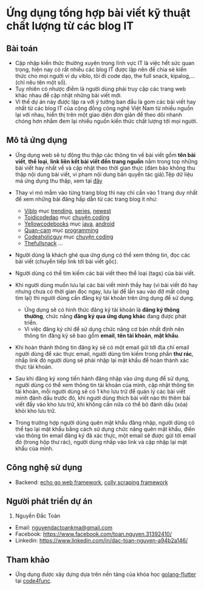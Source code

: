 # Ứng dụng tổng hợp bài viết kỹ thuật chất lượng từ các blog IT

## Bài toán
- Cập nhập kiến thức thường xuyên trong lĩnh vực IT là việc hết sức quan trọng, hiện nay có rất nhiều các blog IT được lập nên để chia sẻ kiến thức cho mọi người ví dụ viblo, tôi đi code dạo, the full snack, kipalog,... (chỉ nêu tên một số).
- Tuy nhiên có nhược điểm là người dùng phải truy cập các trang web khác nhau để cập nhật những bài viết mới.
- Vì thế dự án này được lập ra với ý tưởng ban đầu là gom các bài viết hay nhất từ các blog IT của cộng đồng công nghệ Việt Nam từ nhiều nguồn lại với nhau, hiển thị trên một giao diện đơn giản để theo dõi nhanh chóng hơn nhằm đem lại nhiều nguồn kiến thức chất lượng tới mọi người.

## Mô tả ứng dụng
- Ứng dụng web sẽ tự động thu thập các thông tin về bài viết gồm **tên bài viết**, **thể loại**, **link liên kết bài viết đến trang nguồn** nằm trong top những bài viết hay nhất về và cập nhật theo thời gian thực (đảm bảo không thu thập nội dung bài viết, vi phạm nội dung bản quyền tác giả).Tệp dữ liệu mà ứng dụng thu thập, xem tại [đây](https://github.com/dactoankmapydev/tech_posts_trending/blob/master/posts.csv)
- Thay vì mò mẫm vào từng trang blog thì nay chỉ cần vào 1 trang duy nhất để xem những bài đăng hấp dẫn từ các trang blog it như:
  - [Viblo](https://viblo.asia/) mục [trending](https://viblo.asia/trending), [series](https://viblo.asia/series), [newest](https://viblo.asia/newest)
  - [Toidicodedao](https://toidicodedao.com/) mục [chuyện coding](https://toidicodedao.com/category/chuyen-coding/)
  - [Yellowcodebooks](https://yellowcodebooks.com/) mục [java](https://yellowcodebooks.com/category/lap-trinh-java/), [android](https://yellowcodebooks.com/category/lap-trinh-android/)
  - [Quan-cam](https://quan-cam.com/) mục [programming](https://quan-cam.com/tags/programming)
  - [Codeaholicguy](https://codeaholicguy.com/) mục [chuyện coding](https://codeaholicguy.com/category/chuyen-coding)
  - [Thefullsnack](https://thefullsnack.com/)
  ...
  
- Người dùng là khách ghé qua ứng dụng có thể xem thông tin, đọc các bài viết (chuyển tiếp link tới bài viết gốc).
- Người dùng có thể tìm kiếm các bài viết theo thể loại (tags) của bài viết.
- Khi người dùng muốn lưu lại các bài viết mình thấy hay (vì bài viết đó hay nhưng chưa có thời gian đọc ngay, lưu lại để lần sau vào đỡ mất công tìm lại) thì người dùng cần đăng ký tài khoản trên ứng dụng để sử dụng.
  - Ứng dụng sẽ có hình thức đăng ký tài khoản là **đăng ký thông thường**, chức năng **đăng ký qua ứng dụng khác** đang được phát triển.
  - Vì việc đăng ký chỉ để sử dụng chức năng cơ bản nhất định nên thông tin đăng ký sẽ bao gồm **email**, **tên tài khoản**, **mật khẩu**.
- Khi hoàn thành thông tin đăng ký sẽ có một email gửi tới địa chỉ email người dùng để xác thực email, người dùng tìm kiếm trong phần **thư rác**, nhấp link đó người dùng sẽ phải nhập lại mật khẩu để hoàn thành xác thực tài khoản.
- Sau khi đăng ký xong tiến hành đăng nhập vào ứng dụng để sử dụng, người dùng có thể xem thông tin tài khoản của mình, cập nhật thông tin tài khoản, mỗi người dùng sẽ có 1 kho lưu trữ để quản lý các bài viết mình đánh dấu trước đó, khi người dùng thích bài viết nào thì thêm bài viết đấy vào kho lưu trữ, khi không cần nữa có thể bỏ đánh dấu (xóa) khỏi kho lưu trữ.
- Trong trường hợp người dùng quên mật khẩu đăng nhập, người dùng có thể tạo lại mật khẩu bằng cách sử dụng chức năng quên mật khẩu, điền vào thông tin email đăng ký đã xác thực, một email sẽ được gửi tới email đó (trong hộp thư rác), người dùng nhấp vào link và cập nhập lại mật khẩu của mình.

## Công nghệ sử dụng
- Backend: [echo go web framework](https://echo.labstack.com/), [colly scraping framework](http://go-colly.org/)

## Người phát triển dự án
1. Nguyễn Đắc Toàn
- Email: nguyendactoankma@gmail.com
- Facebook: https://www.facebook.com/toan.nguyen.31392410/
- Linkedin: https://www.linkedin.com/in/dac-toan-nguyen-a94b2a146/

## Tham khảo
- Ứng dụng được xây dựng dựa trên nền tảng của khóa học [golang-flutter](https://www.code4func.com/course/golang-flutter) tại [code4func](https://www.code4func.com/).
